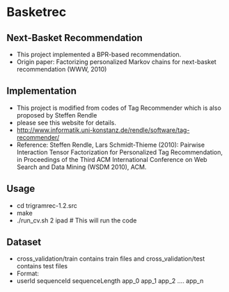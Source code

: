 # Basketrec
## Next-Basket Recommendation
* This project implemented a BPR-based recommendation.
* Origin paper: Factorizing personalized Markov chains for next-basket recommendation (WWW, 2010)

## Implementation
* This project is modified from codes of Tag Recommender which is also proposed by Steffen Rendle
* please see this website for details.
* http://www.informatik.uni-konstanz.de/rendle/software/tag-recommender/
* Reference: Steffen Rendle, Lars Schmidt-Thieme (2010): Pairwise Interaction Tensor Factorization for Personalized Tag Recommendation, in Proceedings of the Third ACM International Conference on Web Search and Data Mining (WSDM 2010), ACM.

## Usage
* cd trigramrec-1.2.src
* make
* ./run_cv.sh 2 ipad  # This will run the code

## Dataset
* cross_validation/train contains train files and cross_validation/test contains test files
* Format:
* userId sequenceId sequenceLength app_0 app_1 app_2 .... app_n
